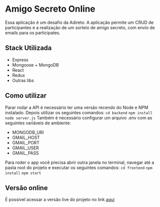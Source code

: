# Amigo Secreto Online

Essa aplicação é um desafio da Adireto. A aplicação permite um CRUD de participantes e a realização de um sorteio de amigo secreto, com envio de emails para os participates.

## Stack Utilizada

- Express
- Mongoose + MongoDB
- React
- Redux
- Outras libs

## Como utilizar

Parar rodar a API é necessário ter uma versão recendo do Node e NPM instalado. Depois utilizar os seguintes comandos:
`cd backend`
`npm install`
`node server.js`
Também é necessário configurar um arquivo .env com as seguintes variáveis de ambiente:

- MONGODB_URI
- GMAIL_HOST
- GMAIL_PORT
- GMAIL_USER
- GMAIL_PASS

Para roder o app você precisa abrir outra janela no terminal, navegar até a pasta root do projeto e executar os seguintes comandos:
`cd frontend`
`npm install`
`npm start`

## Versão online

É possível acessar a versão live do projeto no link [aqui](https://rest-countries-bnrosa.netlify.app/)